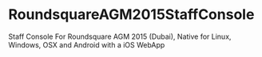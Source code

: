 RoundsquareAGM2015StaffConsole
==============================

Staff Console For Roundsquare AGM 2015 (Dubai), Native for Linux, Windows, OSX and Android with a iOS WebApp
